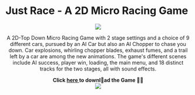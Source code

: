 # Just Race - A 2D Micro Racing Game
<p align="center">
<a href="https://thesaravanakumar.itch.io/just-race">
  <img align="center"  src="https://user-images.githubusercontent.com/59575502/122107833-20949c00-ce39-11eb-9a64-d3061b00e807.png"/>
</a>
</p>
<p align="center">
A 2D-Top Down Micro Racing Game with 2 stage settings and a choice of 9 different cars, pursued by an AI Car but also an AI Chopper to chase you down. Car explosions, whirling chopper blades, exhaust fumes, and a trail left by a car are among the new animations. The game's different scenes include AI success, player win, loading, the main menu, and 18 distinct tracks for the two stages, all with sound effects.
</p>

<p align="center"><b> Click <a href = "https://thesaravanakumar.itch.io/just-race">here </a>to downl📀ad the Game 🐱‍👤</b>
<br/>
<a href="http://makeapullrequest.com">
  <img align="center"  src="https://img.shields.io/badge/PRs-welcome-brightgreen.svg?style=flat"/>
</a>
</p>
